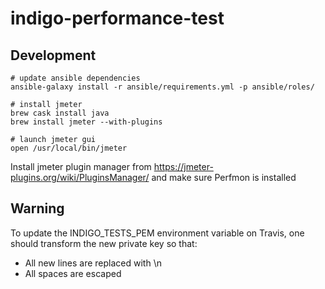 # indigo-performance-test

## Development

```
# update ansible dependencies
ansible-galaxy install -r ansible/requirements.yml -p ansible/roles/

# install jmeter
brew cask install java
brew install jmeter --with-plugins

# launch jmeter gui
open /usr/local/bin/jmeter
```

Install jmeter plugin manager from https://jmeter-plugins.org/wiki/PluginsManager/ and make sure Perfmon is installed

## Warning

To update the INDIGO_TESTS_PEM environment variable on Travis, one should transform the new private key so that:
- All new lines are replaced with \\n
- All spaces are escaped
